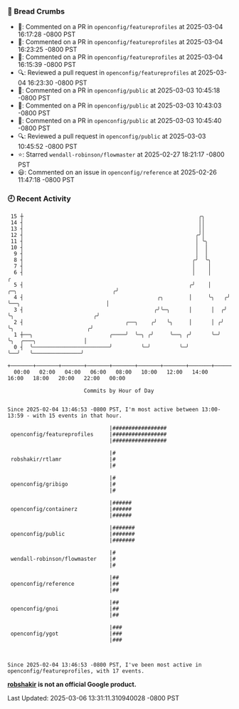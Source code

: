 ### 🍞 Bread Crumbs

 * 💬: Commented on a PR in  `openconfig/featureprofiles` at 2025-03-04 16:17:28 -0800 PST
 * 💬: Commented on a PR in  `openconfig/featureprofiles` at 2025-03-04 16:23:25 -0800 PST
 * 💬: Commented on a PR in  `openconfig/featureprofiles` at 2025-03-04 16:15:39 -0800 PST
 * 🔍: Reviewed a pull request in  `openconfig/featureprofiles` at 2025-03-04 16:23:30 -0800 PST
 * 💬: Commented on a PR in  `openconfig/public` at 2025-03-03 10:45:18 -0800 PST
 * 💬: Commented on a PR in  `openconfig/public` at 2025-03-03 10:43:03 -0800 PST
 * 💬: Commented on a PR in  `openconfig/public` at 2025-03-03 10:45:40 -0800 PST
 * 🔍: Reviewed a pull request in  `openconfig/public` at 2025-03-03 10:45:52 -0800 PST
 * ⭐️: Starred `wendall-robinson/flowmaster` at 2025-02-27 18:21:17 -0800 PST
 * 😃: Commented on an issue in `openconfig/reference` at 2025-02-26 11:47:18 -0800 PST

### 🕘 Recent Activity
```
 15 ┼                                                       ╭╮
 14 ┤                                                       ││
 13 ┤                                                       ││
 12 ┤                                                      ╭╯│
 11 ┤                                                      │ ╰╮
 10 ┤                                                      │  │
  9 ┤                                                      │  │
  8 ┤                                                     ╭╯  ╰╮
  7 ┤                                                     │    │
  6 ┤                                                     │    │                                       ╭
  5 ┤                                                    ╭╯    │     ╭─╮                              ╭╯
  4 ┤                                          ╭╮        │     ╰╮   ╭╯ ╰──╮                           │
  3 ┤                                         ╭╯╰─╮      │      │  ╭╯     ╰╮                         ╭╯
  2 ┤                                ╭──╮    ╭╯   ╰╮     │      │ ╭╯       ╰╮                       ╭╯
  1 ┼──╮                        ╭────╯  ╰─╮ ╭╯     ╰──╮ ╭╯      ╰─╯         ╰╮  ╭───╮               │
  0 ┤  ╰────────────────────────╯         ╰─╯         ╰─╯                    ╰──╯   ╰───────────────╯
    +───────+───────+───────+───────+───────+───────+───────+───────+───────+───────+───────+───────+────
  00:00   02:00   04:00   06:00   08:00   10:00   12:00   14:00   16:00   18:00   20:00   22:00   00:00   

						Commits by Hour of Day


Since 2025-02-04 13:46:53 -0800 PST, I'm most active between 13:00-13:59 - with 15 events in that hour.

```



```
                                |#################
 openconfig/featureprofiles     |#################
                                |#################

                                |#
 robshakir/rtlamr               |#
                                |#

                                |#
 openconfig/gribigo             |#
                                |#

                                |######
 openconfig/containerz          |######
                                |######

                                |#######
 openconfig/public              |#######
                                |#######

                                |#
 wendall-robinson/flowmaster    |#
                                |#

                                |##
 openconfig/reference           |##
                                |##

                                |##
 openconfig/gnoi                |##
                                |##

                                |###
 openconfig/ygot                |###
                                |###



Since 2025-02-04 13:46:53 -0800 PST, I've been most active in openconfig/featureprofiles, with 17 events.

```
**[robshakir](mailto:robjs@google.com) is not an official Google product.**  


Last Updated: 2025-03-06 13:31:11.310940028 -0800 PST
